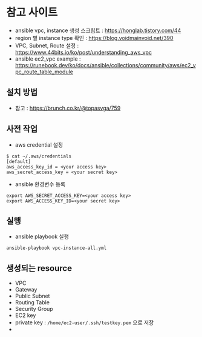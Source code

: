# 참고 사이트
- ansible vpc, instance 생성 스크립트 : https://honglab.tistory.com/44
- region 별 instance type 확인 : https://blog.voidmainvoid.net/390
- VPC, Subnet, Route 설정 : https://www.44bits.io/ko/post/understanding_aws_vpc
- ansible ec2_vpc example : https://runebook.dev/ko/docs/ansible/collections/community/aws/ec2_vpc_route_table_module

## 설치 방법
- 참고 : https://brunch.co.kr/@topasvga/759

## 사전 작업
- aws credential 설정
```
$ cat ~/.aws/credentials 
[default]
aws_access_key_id = <your access key>
aws_secret_access_key = <your secret key>
```

- ansible 환경변수 등록
```
export AWS_SECRET_ACCESS_KEY=<your access key>
export AWS_ACCESS_KEY_ID=<your secret key>
```

## 실행
- ansible playbook 실행
```
ansible-playbook vpc-instance-all.yml
```

## 생성되는 resource
- VPC
- Gateway
- Public Subnet
- Routing Table
- Security Group
- EC2 key
- private key : `/home/ec2-user/.ssh/testkey.pem` 으로 저장
- 
